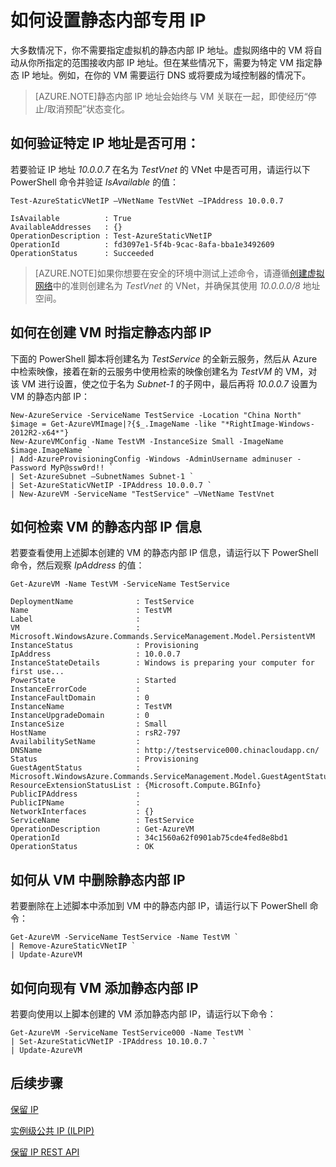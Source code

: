 <properties 
   pageTitle="如何设置静态内部专用 IP"
   description="了解静态内部 IP (DIP) 以及如何对其进行管理"
   services="virtual-network"
   documentationCenter="na"
   authors="telmosampaio"
   manager="carmonm"
   editor="tysonn" />
<tags
	ms.service="virtual-network"
	ms.date="03/22/2016"
	wacn.date="05/24/2016"/>

# 如何设置静态内部专用 IP
大多数情况下，你不需要指定虚拟机的静态内部 IP 地址。虚拟网络中的 VM 将自动从你所指定的范围接收内部 IP 地址。但在某些情况下，需要为特定 VM 指定静态 IP 地址。例如，在你的 VM 需要运行 DNS 或将要成为域控制器的情况下。

>[AZURE.NOTE]静态内部 IP 地址会始终与 VM 关联在一起，即使经历“停止/取消预配”状态变化。

## 如何验证特定 IP 地址是否可用：
若要验证 IP 地址 *10.0.0.7* 在名为 *TestVnet* 的 VNet 中是否可用，请运行以下 PowerShell 命令并验证 *IsAvailable* 的值：

	Test-AzureStaticVNetIP –VNetName TestVNet –IPAddress 10.0.0.7 

	IsAvailable          : True
	AvailableAddresses   : {}
	OperationDescription : Test-AzureStaticVNetIP
	OperationId          : fd3097e1-5f4b-9cac-8afa-bba1e3492609
	OperationStatus      : Succeeded

>[AZURE.NOTE]如果你想要在安全的环境中测试上述命令，请遵循[创建虚拟网络](/documentation/articles/virtual-networks-create-vnet)中的准则创建名为 *TestVnet* 的 VNet，并确保其使用 *10.0.0.0/8* 地址空间。

## 如何在创建 VM 时指定静态内部 IP
下面的 PowerShell 脚本将创建名为 *TestService* 的全新云服务，然后从 Azure 中检索映像，接着在新的云服务中使用检索的映像创建名为 *TestVM* 的 VM，对该 VM 进行设置，使之位于名为 *Subnet-1* 的子网中，最后再将 *10.0.0.7* 设置为 VM 的静态内部 IP：

	New-AzureService -ServiceName TestService -Location "China North"
	$image = Get-AzureVMImage|?{$_.ImageName -like "*RightImage-Windows-2012R2-x64*"}
	New-AzureVMConfig -Name TestVM -InstanceSize Small -ImageName $image.ImageName `
	| Add-AzureProvisioningConfig -Windows -AdminUsername adminuser -Password MyP@ssw0rd!! `
	| Set-AzureSubnet –SubnetNames Subnet-1 `
	| Set-AzureStaticVNetIP -IPAddress 10.0.0.7 `
	| New-AzureVM -ServiceName "TestService" –VNetName TestVnet

## 如何检索 VM 的静态内部 IP 信息
若要查看使用上述脚本创建的 VM 的静态内部 IP 信息，请运行以下 PowerShell 命令，然后观察 *IpAddress* 的值：

	Get-AzureVM -Name TestVM -ServiceName TestService

	DeploymentName              : TestService
	Name                        : TestVM
	Label                       : 
	VM                          : Microsoft.WindowsAzure.Commands.ServiceManagement.Model.PersistentVM
	InstanceStatus              : Provisioning
	IpAddress                   : 10.0.0.7
	InstanceStateDetails        : Windows is preparing your computer for first use...
	PowerState                  : Started
	InstanceErrorCode           : 
	InstanceFaultDomain         : 0
	InstanceName                : TestVM
	InstanceUpgradeDomain       : 0
	InstanceSize                : Small
	HostName                    : rsR2-797
	AvailabilitySetName         : 
	DNSName                     : http://testservice000.chinacloudapp.cn/
	Status                      : Provisioning
	GuestAgentStatus            : Microsoft.WindowsAzure.Commands.ServiceManagement.Model.GuestAgentStatus
	ResourceExtensionStatusList : {Microsoft.Compute.BGInfo}
	PublicIPAddress             : 
	PublicIPName                : 
	NetworkInterfaces           : {}
	ServiceName                 : TestService
	OperationDescription        : Get-AzureVM
	OperationId                 : 34c1560a62f0901ab75cde4fed8e8bd1
	OperationStatus             : OK

## 如何从 VM 中删除静态内部 IP
若要删除在上述脚本中添加到 VM 中的静态内部 IP，请运行以下 PowerShell 命令：
	
	Get-AzureVM -ServiceName TestService -Name TestVM `
	| Remove-AzureStaticVNetIP `
	| Update-AzureVM

## 如何向现有 VM 添加静态内部 IP
若要向使用以上脚本创建的 VM 添加静态内部 IP，请运行以下命令：

	Get-AzureVM -ServiceName TestService000 -Name TestVM `
	| Set-AzureStaticVNetIP -IPAddress 10.10.0.7 `
	| Update-AzureVM

## 后续步骤

[保留 IP](/documentation/articles/virtual-networks-reserved-public-ip)

[实例级公共 IP (ILPIP)](/documentation/articles/virtual-networks-instance-level-public-ip)

[保留 IP REST API](https://msdn.microsoft.com/zh-CN/library/azure/dn722420.aspx)

<!---HONumber=70-->